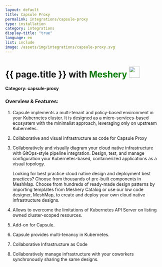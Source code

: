 ```yaml
---
layout: default
title: Capsule Proxy
permalink: integrations/capsule-proxy
type: installation
category: integrations
display-title: "true"
language: en
list: include
image: /assets/img/integrations/capsule-proxy.svg
---
```


<h1>{{ page.title }} with <span style="font-weight: bold; color: green;">Meshery</span> <img src="{{ page.image }}" style="width: 35px; height: 35px;" /></h1>


#### Category: capsule-proxy

### Overview & Features:
1. Capsule implements a multi-tenant and policy-based environment in your Kubernetes cluster. It is designed as a micro-services-based ecosystem with the minimalist approach, leveraging only on upstream Kubernetes.

2. Collaborative and visual infrastructure as code for Capsule Proxy

4. 
    Collaboratively and visually diagram your cloud native infrastructure with GitOps-style pipeline integration. Design, test, and manage configuration your Kubernetes-based, containerized applications as a visual topology.



    Looking for best practice cloud native design and deployment best practices? Choose from thousands of pre-built components in MeshMap. Choose from hundreds of ready-made design patterns by importing templates from Meshery Catalog or use our low code designer, MeshMap, to create and deploy your own cloud native infrastructure designs.



5. Allows to overcome the limitations of Kubernetes API Server on listing owned cluster-scoped resources.

6. Add-on for Capsule.

7. Capsule provides multi-tenancy in Kubernetes.

8. Collaborative Infrastructure as Code

9. Collaboratively manage infrastructure with your coworkers synchronously sharing the same designs.

